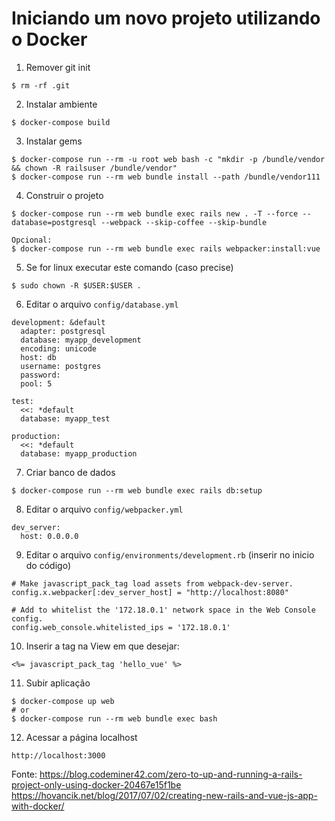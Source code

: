 # Iniciando um novo projeto utilizando o Docker

1. Remover git init

```
$ rm -rf .git
```

2. Instalar ambiente

```
$ docker-compose build
```

3. Instalar gems

```
$ docker-compose run --rm -u root web bash -c "mkdir -p /bundle/vendor && chown -R railsuser /bundle/vendor"
$ docker-compose run --rm web bundle install --path /bundle/vendor111

```

4. Construir o projeto

```
$ docker-compose run --rm web bundle exec rails new . -T --force --database=postgresql --webpack --skip-coffee --skip-bundle

Opcional:
$ docker-compose run --rm web bundle exec rails webpacker:install:vue
```

5. Se for linux executar este comando (caso precise)

```
$ sudo chown -R $USER:$USER .
```

6. Editar o arquivo `config/database.yml`

```
development: &default
  adapter: postgresql
  database: myapp_development
  encoding: unicode
  host: db
  username: postgres
  password:
  pool: 5

test:
  <<: *default
  database: myapp_test

production:
  <<: *default
  database: myapp_production
```

7. Criar banco de dados

```
$ docker-compose run --rm web bundle exec rails db:setup
```

8. Editar o arquivo `config/webpacker.yml`

```
dev_server:
  host: 0.0.0.0
```

9. Editar o arquivo `config/environments/development.rb` (inserir no inicio do código)

```
# Make javascript_pack_tag load assets from webpack-dev-server.
config.x.webpacker[:dev_server_host] = "http://localhost:8080"

# Add to whitelist the '172.18.0.1' network space in the Web Console config.
config.web_console.whitelisted_ips = '172.18.0.1'
```

10. Inserir a tag na View em que desejar:

```
<%= javascript_pack_tag 'hello_vue' %>
```

11. Subir aplicação

```
$ docker-compose up web
# or
$ docker-compose run --rm web bundle exec bash
```

12. Acessar a página localhost

`
http://localhost:3000
`


Fonte:
https://blog.codeminer42.com/zero-to-up-and-running-a-rails-project-only-using-docker-20467e15f1be
https://hovancik.net/blog/2017/07/02/creating-new-rails-and-vue-js-app-with-docker/
